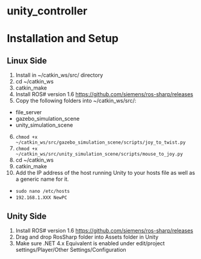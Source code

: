 # unity_controller

# Installation and Setup

## Linux Side

1. Install in ~/catkin_ws/src/ directory
2. cd ~/catkin_ws
3. catkin_make
4. Install ROS# version 1.6 https://github.com/siemens/ros-sharp/releases
5. Copy the following folders into ~/catkin_ws/src/:
  - file_server
  - gazebo_simulation_scene
  - unity_simulation_scene
6. `chmod +x ~/catkin_ws/src/gazebo_simulation_scene/scripts/joy_to_twist.py`
7. `chmod +x ~/catkin_ws/src/unity_simulation_scene/scripts/mouse_to_joy.py`
8. cd ~/catkin_ws
9. catkin_make
10. Add the IP address of the host running Unity to your hosts file as well as a generic name for it.
  - `sudo nano /etc/hosts`
  - `192.168.1.XXX NewPC`

## Unity Side

1. Install ROS# version 1.6 https://github.com/siemens/ros-sharp/releases
2. Drag and drop RosSharp folder into Assets folder in Unity
3. Make sure .NET 4.x Equivalent is enabled under edit/project settings/Player/Other Settings/Configuration


